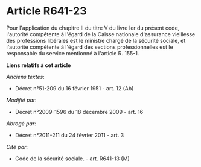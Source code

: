 # Article R641-23

Pour l'application du chapitre II du titre V du livre Ier du présent code, l'autorité compétente à l'égard de la Caisse
nationale d'assurance vieillesse des professions libérales est le ministre chargé de la sécurité sociale, et l'autorité
compétente à l'égard des sections professionnelles est le responsable du service mentionné à l'article R. 155-1.

**Liens relatifs à cet article**

_Anciens textes_:

  - Décret n°51-209 du 16 février 1951 - art. 12 (Ab)

_Modifié par_:

  - Décret n°2009-1596 du 18 décembre 2009 - art. 16

_Abrogé par_:

  - Décret n°2011-211 du 24 février 2011 - art. 3

_Cité par_:

  - Code de la sécurité sociale. - art. R641-13 (M)
